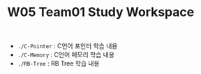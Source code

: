 # W05 Team01 Study Workspace

<br>

- `./C-Pointer` : C언어 포인터 학습 내용
- `./C-Memory` : C언어 메모리 학습 내용
- `./RB-Tree` : RB Tree 학습 내용
